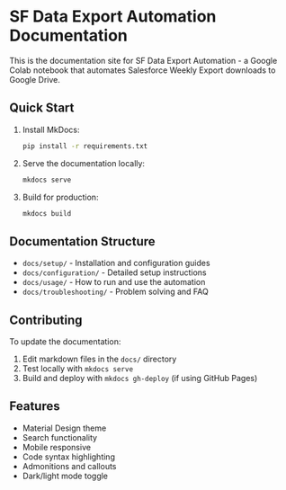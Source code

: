 # SF Data Export Automation Documentation

This is the documentation site for SF Data Export Automation - a Google Colab notebook that automates Salesforce Weekly Export downloads to Google Drive.

## Quick Start

1. Install MkDocs:
   ```bash
   pip install -r requirements.txt
   ```

2. Serve the documentation locally:
   ```bash
   mkdocs serve
   ```

3. Build for production:
   ```bash
   mkdocs build
   ```

## Documentation Structure

- `docs/setup/` - Installation and configuration guides
- `docs/configuration/` - Detailed setup instructions
- `docs/usage/` - How to run and use the automation
- `docs/troubleshooting/` - Problem solving and FAQ

## Contributing

To update the documentation:

1. Edit markdown files in the `docs/` directory
2. Test locally with `mkdocs serve`
3. Build and deploy with `mkdocs gh-deploy` (if using GitHub Pages)

## Features

- Material Design theme
- Search functionality
- Mobile responsive
- Code syntax highlighting
- Admonitions and callouts
- Dark/light mode toggle
